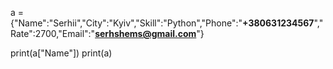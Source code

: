 a = {"Name":"Serhii","City":"Kyiv","Skill":"Python","Phone":"**+380631234567**","Rate":2700,"Email":"**serhshems@gmail.com**"}

print(a["Name"])
print(a)